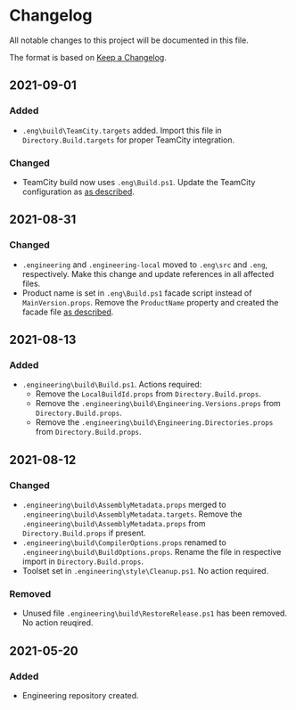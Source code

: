 # Changelog

All notable changes to this project will be documented in this file.

The format is based on [Keep a Changelog](https://keepachangelog.com/en/1.0.0/).

## 2021-09-01
### Added
- `.eng\build\TeamCity.targets` added. Import this file in `Directory.Build.targets` for proper TeamCity integration.

### Changed
- TeamCity build now uses `.eng\Build.ps1`. Update the TeamCity configuration as [as described](build/README.md).

## 2021-08-31
### Changed
- `.engineering` and `.engineering-local` moved to `.eng\src` and `.eng`, respectively. Make this change and update references in all affected files.
- Product name is set in `.eng\Build.ps1` facade script instead of `MainVersion.props`. Remove the `ProductName` property and created the facade file [as described](build/README.md).

## 2021-08-13
### Added
- `.engineering\build\Build.ps1`. Actions required:
  - Remove the `LocalBuildId.props` from `Directory.Build.props`.
  - Remove the `.engineering\build\Engineering.Versions.props` from `Directory.Build.props`.
  - Remove the `.engineering\build\Engineering.Directories.props` from `Directory.Build.props`.

## 2021-08-12
### Changed
- `.engineering\build\AssemblyMetadata.props` merged to `.engineering\build\AssemblyMetadata.targets`. Remove the `.engineering\build\AssemblyMetadata.props` from `Directory.Build.props` if present.
- `.engineering\build\CompilerOptions.props` renamed to `.engineering\build\BuildOptions.props`. Rename the file in respective import in `Directory.Build.props`.
- Toolset set in `.engineering\style\Cleanup.ps1`. No action required.

### Removed
- Unused file `.engineering\build\RestoreRelease.ps1` has been removed. No action reuqired.

## 2021-05-20
### Added
- Engineering repository created.
